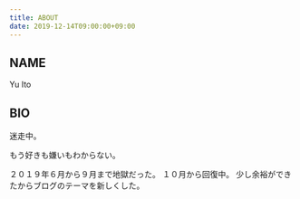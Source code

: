 ```yaml
---
title: ABOUT
date: 2019-12-14T09:00:00+09:00
---
```


## NAME

Yu Ito

## BIO

迷走中。

もう好きも嫌いもわからない。

２０１９年６月から９月まで地獄だった。
１０月から回復中。
少し余裕ができたからブログのテーマを新しくした。
